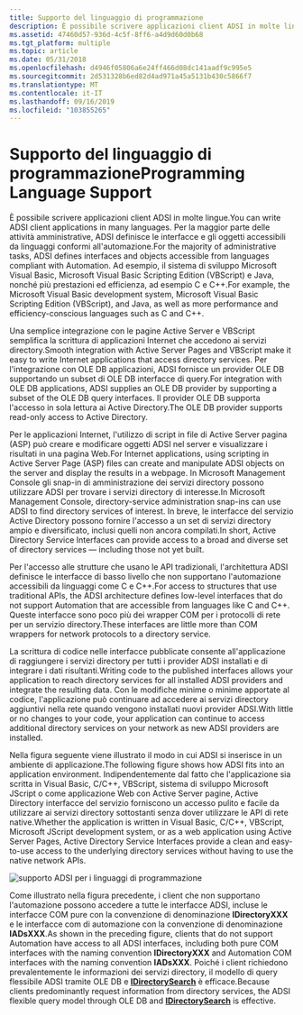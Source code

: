 ```yaml
---
title: Supporto del linguaggio di programmazione
description: È possibile scrivere applicazioni client ADSI in molte lingue.
ms.assetid: 47460d57-936d-4c5f-8ff6-a4d9d60d0b68
ms.tgt_platform: multiple
ms.topic: article
ms.date: 05/31/2018
ms.openlocfilehash: d4946f05806a6e24ff466d08dc141aadf9c995e5
ms.sourcegitcommit: 2d531328b6ed82d4ad971a45a5131b430c5866f7
ms.translationtype: MT
ms.contentlocale: it-IT
ms.lasthandoff: 09/16/2019
ms.locfileid: "103855265"
---
```

# <a name="programming-language-support"></a><span data-ttu-id="9516f-103">Supporto del linguaggio di programmazione</span><span class="sxs-lookup"><span data-stu-id="9516f-103">Programming Language Support</span></span>

<span data-ttu-id="9516f-104">È possibile scrivere applicazioni client ADSI in molte lingue.</span><span class="sxs-lookup"><span data-stu-id="9516f-104">You can write ADSI client applications in many languages.</span></span> <span data-ttu-id="9516f-105">Per la maggior parte delle attività amministrative, ADSI definisce le interfacce e gli oggetti accessibili da linguaggi conformi all'automazione.</span><span class="sxs-lookup"><span data-stu-id="9516f-105">For the majority of administrative tasks, ADSI defines interfaces and objects accessible from languages compliant with Automation.</span></span> <span data-ttu-id="9516f-106">Ad esempio, il sistema di sviluppo Microsoft Visual Basic, Microsoft Visual Basic Scripting Edition (VBScript) e Java, nonché più prestazioni ed efficienza, ad esempio C e C++.</span><span class="sxs-lookup"><span data-stu-id="9516f-106">For example, the Microsoft Visual Basic development system, Microsoft Visual Basic Scripting Edition (VBScript), and Java, as well as more performance and efficiency-conscious languages such as C and C++.</span></span>

<span data-ttu-id="9516f-107">Una semplice integrazione con le pagine Active Server e VBScript semplifica la scrittura di applicazioni Internet che accedono ai servizi directory.</span><span class="sxs-lookup"><span data-stu-id="9516f-107">Smooth integration with Active Server Pages and VBScript make it easy to write Internet applications that access directory services.</span></span> <span data-ttu-id="9516f-108">Per l'integrazione con OLE DB applicazioni, ADSI fornisce un provider OLE DB supportando un subset di OLE DB interfacce di query.</span><span class="sxs-lookup"><span data-stu-id="9516f-108">For integration with OLE DB applications, ADSI supplies an OLE DB provider by supporting a subset of the OLE DB query interfaces.</span></span> <span data-ttu-id="9516f-109">Il provider OLE DB supporta l'accesso in sola lettura ai Active Directory.</span><span class="sxs-lookup"><span data-stu-id="9516f-109">The OLE DB provider supports read-only access to Active Directory.</span></span>

<span data-ttu-id="9516f-110">Per le applicazioni Internet, l'utilizzo di script in file di Active Server pagina (ASP) può creare e modificare oggetti ADSI nel server e visualizzare i risultati in una pagina Web.</span><span class="sxs-lookup"><span data-stu-id="9516f-110">For Internet applications, using scripting in Active Server Page (ASP) files can create and manipulate ADSI objects on the server and display the results in a webpage.</span></span> <span data-ttu-id="9516f-111">In Microsoft Management Console gli snap-in di amministrazione dei servizi directory possono utilizzare ADSI per trovare i servizi directory di interesse.</span><span class="sxs-lookup"><span data-stu-id="9516f-111">In Microsoft Management Console, directory-service administration snap-ins can use ADSI to find directory services of interest.</span></span> <span data-ttu-id="9516f-112">In breve, le interfacce del servizio Active Directory possono fornire l'accesso a un set di servizi directory ampio e diversificato, inclusi quelli non ancora compilati.</span><span class="sxs-lookup"><span data-stu-id="9516f-112">In short, Active Directory Service Interfaces can provide access to a broad and diverse set of directory services — including those not yet built.</span></span>

<span data-ttu-id="9516f-113">Per l'accesso alle strutture che usano le API tradizionali, l'architettura ADSI definisce le interfacce di basso livello che non supportano l'automazione accessibili da linguaggi come C e C++.</span><span class="sxs-lookup"><span data-stu-id="9516f-113">For access to structures that use traditional APIs, the ADSI architecture defines low-level interfaces that do not support Automation that are accessible from languages like C and C++.</span></span> <span data-ttu-id="9516f-114">Queste interfacce sono poco più dei wrapper COM per i protocolli di rete per un servizio directory.</span><span class="sxs-lookup"><span data-stu-id="9516f-114">These interfaces are little more than COM wrappers for network protocols to a directory service.</span></span>

<span data-ttu-id="9516f-115">La scrittura di codice nelle interfacce pubblicate consente all'applicazione di raggiungere i servizi directory per tutti i provider ADSI installati e di integrare i dati risultanti.</span><span class="sxs-lookup"><span data-stu-id="9516f-115">Writing code to the published interfaces allows your application to reach directory services for all installed ADSI providers and integrate the resulting data.</span></span> <span data-ttu-id="9516f-116">Con le modifiche minime o minime apportate al codice, l'applicazione può continuare ad accedere ai servizi directory aggiuntivi nella rete quando vengono installati nuovi provider ADSI.</span><span class="sxs-lookup"><span data-stu-id="9516f-116">With little or no changes to your code, your application can continue to access additional directory services on your network as new ADSI providers are installed.</span></span>

<span data-ttu-id="9516f-117">Nella figura seguente viene illustrato il modo in cui ADSI si inserisce in un ambiente di applicazione.</span><span class="sxs-lookup"><span data-stu-id="9516f-117">The following figure shows how ADSI fits into an application environment.</span></span> <span data-ttu-id="9516f-118">Indipendentemente dal fatto che l'applicazione sia scritta in Visual Basic, C/C++, VBScript, sistema di sviluppo Microsoft JScript o come applicazione Web con Active Server pagine, Active Directory interfacce del servizio forniscono un accesso pulito e facile da utilizzare ai servizi directory sottostanti senza dover utilizzare le API di rete native.</span><span class="sxs-lookup"><span data-stu-id="9516f-118">Whether the application is written in Visual Basic, C/C++, VBScript, Microsoft JScript development system, or as a web application using Active Server Pages, Active Directory Service Interfaces provide a clean and easy-to-use access to the underlying directory services without having to use the native network APIs.</span></span>

![supporto ADSI per i linguaggi di programmazione](images/ds2layr.png)

<span data-ttu-id="9516f-120">Come illustrato nella figura precedente, i client che non supportano l'automazione possono accedere a tutte le interfacce ADSI, incluse le interfacce COM pure con la convenzione di denominazione **IDirectoryXXX** e le interfacce com di automazione con la convenzione di denominazione **IADsXXX**.</span><span class="sxs-lookup"><span data-stu-id="9516f-120">As shown in the preceding figure, clients that do not support Automation have access to all ADSI interfaces, including both pure COM interfaces with the naming convention **IDirectoryXXX** and Automation COM interfaces with the naming convention **IADsXXX**.</span></span> <span data-ttu-id="9516f-121">Poiché i client richiedono prevalentemente le informazioni dei servizi directory, il modello di query flessibile ADSI tramite OLE DB e [**IDirectorySearch**](/windows/desktop/api/Iads/nn-iads-idirectorysearch) è efficace.</span><span class="sxs-lookup"><span data-stu-id="9516f-121">Because clients predominantly request information from directory services, the ADSI flexible query model through OLE DB and [**IDirectorySearch**](/windows/desktop/api/Iads/nn-iads-idirectorysearch) is effective.</span></span>

 

 





